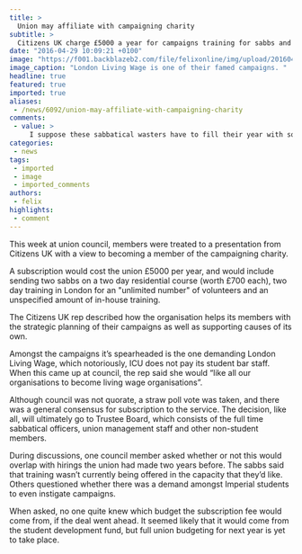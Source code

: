 ```yaml
---
title: >
  Union may affiliate with campaigning charity
subtitle: >
  Citizens UK charge £5000 a year for campaigns training for sabbs and volunteers
date: "2016-04-29 10:09:21 +0100"
image: "https://f001.backblazeb2.com/file/felixonline/img/upload/201604291108-felix-citizens.jpg"
image_caption: "London Living Wage is one of their famed campaigns. "
headline: true
featured: true
imported: true
aliases:
 - /news/6092/union-may-affiliate-with-campaigning-charity
comments:
 - value: >
     I suppose these sabbatical wasters have to fill their year with something. Might as well be some nice expensive courses to pad out their CVs.
categories:
 - news
tags:
 - imported
 - image
 - imported_comments
authors:
 - felix
highlights:
 - comment
---
```


This week at union council, members were treated to a presentation from Citizens UK with a view to becoming a member of the campaigning charity.

A subscription would cost the union £5000 per year, and would include sending two sabbs on a two day residential course (worth £700 each), two day training in London for an "unlimited number" of volunteers and an unspecified amount of in-house training.

The Citizens UK rep described how the organisation helps its members with the strategic planning of their campaigns as well as supporting causes of its own.

Amongst the campaigns it’s spearheaded is the one demanding London Living Wage, which notoriously, ICU does not pay its student bar staff. When this came up at council, the rep said she would “like all our organisations to become living wage organisations”.

Although council was not quorate, a straw poll vote was taken, and there was a general consensus for subscription to the service. The decision, like all, will ultimately go to Trustee Board, which consists of the full time sabbatical officers, union management staff and other non-student members.

During discussions, one council member asked whether or not this would overlap with hirings the union had made two years before. The sabbs said that training wasn’t currently being offered in the capacity that they’d like. Others questioned whether there was a demand amongst Imperial students to even instigate campaigns.

When asked, no one quite knew which budget the subscription fee would come from, if the deal went ahead. It seemed likely that it would come from the student development fund, but full union budgeting for next year is yet to take place.
